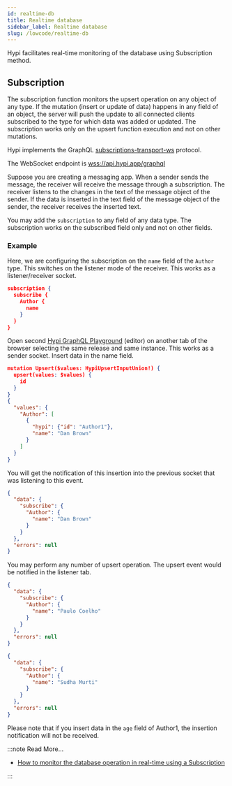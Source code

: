 ```yaml
---
id: realtime-db
title: Realtime database
sidebar_label: Realtime database
slug: /lowcode/realtime-db
---
```


Hypi facilitates real-time monitoring of the database using Subscription method.

## Subscription

The subscription function monitors the upsert operation on any object of any type. If the mutation (insert or update of data) happens in any field of an object, the server will push the update to all connected clients subscribed to the type for which data was added or updated. The subscription works only on the upsert function execution and not on other mutations.

Hypi implements the GraphQL [subscriptions-transport-ws](https://github.com/apollographql/subscriptions-transport-ws/blob/v0.9.18/PROTOCOL.md) protocol. 

The WebSocket endpoint is [wss://api.hypi.app/graphql](wss://api.hypi.app/graphql)

Suppose you are creating a messaging app. When a sender sends the message, the receiver will receive the message through a subscription. The receiver listens to the changes in the text of the message object of the sender. If the data is inserted in the text field of the message object of the sender, the receiver receives the inserted text.

You may add the `subscription` to any field of any data type. The subscription works on the subscribed field only and not on other fields.

### Example

Here, we are configuring the subscription on the `name`  field of the `Author` type. This switches on the listener mode of the receiver. This works as a listener/receiver socket.

```json
subscription {
  subscribe {
    Author {
      name
    }
  }
}
```

Open second [Hypi GraphQL Playground](ui-gql-playground.md) (editor) on another tab of the browser selecting the same release and same instance. This works as a sender socket. Insert data in the name field.

```json
mutation Upsert($values: HypiUpsertInputUnion!) {
  upsert(values: $values) {
    id
  }
}
{
  "values": {
    "Author": [
      {
        "hypi": {"id": "Author1"},
        "name": "Dan Brown"
      }       
    ]
  }
}  
```

You will get the notification of this insertion into the previous socket that was listening to this event.

```json
{
  "data": {
    "subscribe": {
      "Author": {
        "name": "Dan Brown"
      }
    }
  },
  "errors": null
}
```

You may perform any number of upsert operation. The upsert event would be notified in the listener tab.

```json
{
  "data": {
    "subscribe": {
      "Author": {
        "name": "Paulo Coelho"
      }
    }
  },
  "errors": null
}

{
  "data": {
    "subscribe": {
      "Author": {
        "name": "Sudha Murti"
      }
    }
  },
  "errors": null
}    
```

Please note that if you insert data in the `age` field of Author1, the insertion notification will not be received.

:::note Read More...

* [How to monitor the database operation in real-time using a Subscription](https://hypi.dev/t/how-to-monitor-the-database-operation-in-real-time-using-a-subscription/242)

:::